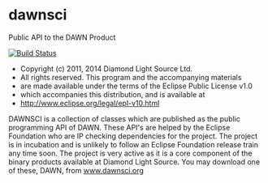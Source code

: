 # dawnsci
Public API to the DAWN Product

[![Build Status](https://api.travis-ci.org/eclipse/dawnsci.png)](https://travis-ci.org/eclipse/dawnsci)
 
 * Copyright (c) 2011, 2014 Diamond Light Source Ltd.
 * All rights reserved. This program and the accompanying materials
 * are made available under the terms of the Eclipse Public License v1.0
 * which accompanies this distribution, and is available at
 * http://www.eclipse.org/legal/epl-v10.html
 
DAWNSCI is a collection of classes which are published as the public programming API of DAWN.
These API's are helped by the Eclipse Foundation who are IP checking dependencies for the project.
The project is in incubation and is unlikely to follow an Eclipse Foundation release train any
time soon. The project is very active as it is a core component of the binary products available 
at Diamond Light Source. You may download one of these, DAWN, from www.dawnsci.org
